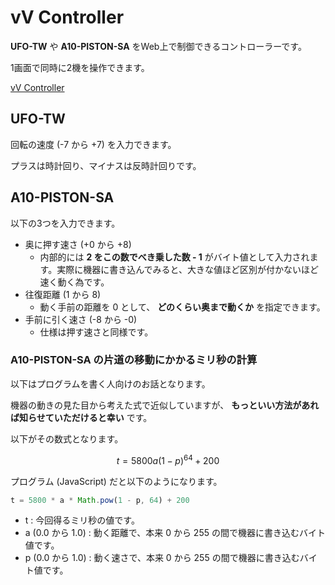 # vV Controller

**UFO-TW** や **A10-PISTON-SA** をWeb上で制御できるコントローラーです。

1画面で同時に2機を操作できます。

[vV Controller](https://vulpine-vixen.github.io/controller/)




## UFO-TW

回転の速度 (-7 から +7) を入力できます。

プラスは時計回り、マイナスは反時計回りです。



## A10-PISTON-SA

以下の3つを入力できます。

- 奥に押す速さ (+0 から +8)
    - 内部的には **2 をこの数でべき乗した数 - 1** がバイト値として入力されます。実際に機器に書き込んでみると、大きな値ほど区別が付かないほど速く動く為です。
- 往復距離 (1 から 8)
    - 動く手前の距離を 0 として、 **どのくらい奥まで動くか** を指定できます。
- 手前に引く速さ (-8 から -0)
    - 仕様は押す速さと同様です。



### A10-PISTON-SA の片道の移動にかかるミリ秒の計算

以下はプログラムを書く人向けのお話となります。

機器の動きの見た目から考えた式で近似していますが、
**もっといい方法があれば知らせていただけると幸い** です。

以下がその数式となります。

```math
t = 5800 a \left( 1 - p \right) ^ {64} + 200
```

プログラム (JavaScript) だと以下のようになります。

```javascript
t = 5800 * a * Math.pow(1 - p, 64) + 200
```

- t : 今回得るミリ秒の値です。
- a (0.0 から 1.0) : 動く距離で、本来 0 から 255 の間で機器に書き込むバイト値です。
- p (0.0 から 1.0) : 動く速さで、本来 0 から 255 の間で機器に書き込むバイト値です。
